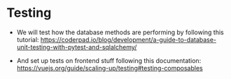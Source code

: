# Testing

* We will test how the database methods are performing by following this tutorial: https://coderpad.io/blog/development/a-guide-to-database-unit-testing-with-pytest-and-sqlalchemy/ 

* And set up tests on frontend stuff following this documentation: https://vuejs.org/guide/scaling-up/testing#testing-composables 

